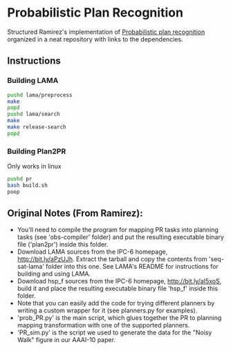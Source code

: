 # Probabilistic Plan Recognition

Structured Ramirez's implementation of [Probabilistic plan recognition](http://dblp.org/rec/conf/aaai/RamirezG10) organized in a neat repository with links to the dependencies.

## Instructions

### Building LAMA

```bash
pushd lama/preprocess
make
popd
pushd lama/search
make
make release-search
popd
```

### Building Plan2PR

Only works in linux
```bash
pushd pr
bash build.sh
poop
```

## Original Notes (From Ramirez):

- You'll need to compile the program for mapping PR tasks into planning tasks (see 'obs-compiler' folder) and put the resulting executable binary file ('plan2pr') inside this folder.
- Download LAMA sources from the IPC-6 homepage, http://bit.ly/aPzUJh. Extract the tarball and copy the contents from 'seq-sat-lama' folder into this one. See LAMA's README for instructions for building and using LAMA.
- Download hsp_f sources from the IPC-6 homepage, http://bit.ly/aI5xoS, build it and place the resulting executable binary file 'hsp_f' inside this folder.
- Note that you can easily add the code for trying different planners by writing a custom wrapper for it (see planners.py for examples).
- 'prob_PR.py' is the main script, which glues together the PR to planning mapping transformation with one of the supported planners.
- 'PR_sim.py' is the script we used to generate the data for the "Noisy Walk" figure in our AAAI-10 paper.
